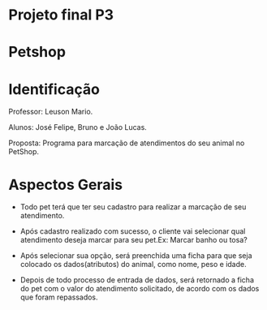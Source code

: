 # Projeto final P3

# Petshop

# Identificação
 Professor: Leuson Mario.
 
 Alunos: José Felipe, Bruno e João Lucas.
 
 Proposta: Programa para marcação de atendimentos do seu animal no PetShop.
 
 # Aspectos Gerais
 
 - Todo pet terá que ter seu cadastro para realizar a marcação de seu atendimento.

 - Após cadastro realizado com sucesso, o cliente vai selecionar qual atendimento deseja marcar para seu pet.Ex: Marcar banho ou tosa?

 - Após selecionar sua opção, será preenchida uma ficha para que seja colocado os dados(atributos) do animal, como nome, peso e idade.

 - Depois de todo processo de entrada de dados, será retornado a ficha do pet com o valor do atendimento solicitado, de acordo com os dados que foram repassados.
